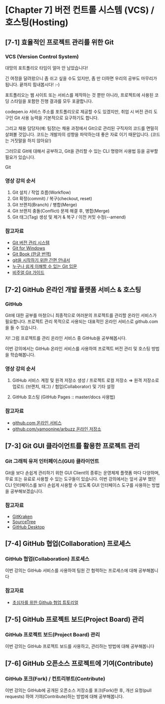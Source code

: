 # [Chapter 7] 버전 컨트롤 시스템 (VCS) / 호스팅(Hosting)

## [7-1] 효율적인 프로젝트 관리를 위한 Git

### VCS (Version Control System)

대망의 포트폴리오 타임이 얼마 안 남았습니다!

긴 여정을 달려왔으니 좀 쉬고 싶을 수도 있지만, 좀 만 더하면 
우리의 공부도 마무리가 됩니다. 끝까지 힘내봅시다! :-)

포트폴리오는 웹 사이트 또는 서비스를 제작하는 것 뿐만 아니라, 
프로젝트에 사용된 코딩 스타일을 포함한 진행 결과를 모두 포괄합니다.

codepen.io 서비스 주소를 포트폴리오로 제공할 수도 있겠지만,
취업 시 버전 관리 도구인 Git 사용 능력을 기본적으로 요구하기도 합니다.

그리고 채용 담당자(예: 팀장)는 채용 과정에서 Git으로 관리된 구직자의
코드를 면밀히 살펴볼 것입니다. 코드는 개발자의 성향을 파악하는데
좋은 자료 이기 때문입니다. (코드는 거짓말을 하지 않아요!)

그러므로 Git에 대해서 공부하고, Git을 관리할 수 있는 CLI 명령어 
사용법 등을 공부할 필요가 있습니다.


Git

### 영상 강의 순서

1. Git 설치 / 작업 흐름(Workflow)
2. Git 확정(commit) / 복구(checkout, reset)
3. Git 브랜치(Branch) / 병합(Merge)
4. Git 브랜치 충돌(Conflict) 문제 해결 후, 병합(Merge)
5. Git 태그(Tag) 생성 및 제거 & 복구 / 이전 커밋 수정(--amend)

### 참고자료
- [Git 버전 관리 시스템](https://git-scm.com/)
- [Git for Windows](https://gitforwindows.org/)
- [Git Book (한글 번역)](https://git-scm.com/book/ko/v2)
- [git을 시작하기 위한 간편 안내서](https://rogerdudler.github.io/git-guide/index.ko.html)
- [누구나 쉽게 이해할 수 있는 Git 입문](https://backlog.com/git-tutorial/kr/)
- [비주얼 Git 가이드](http://marklodato.github.io/visual-git-guide/index-ko.html)

## [7-2] GitHub 온라인 개발 플랫폼 서비스 & 호스팅

### GitHub

Git에 대한 공부를 마쳤으니 최종적으로 여러분의 프로젝트를 관리할 온라인 서비스가 필요합니다.
프로젝트 관리 목적으로 사용되는 대표적인 온라인 서비스로 github.com을 들 수 있습니다.

자! 그럼 프로젝트를 관리 온라인 서비스 중 GitHub을 공부해봅시다.

이번 강의에서는 GitHub 온라인 서비스를 사용하여 프로젝트 버전 관리 및 호스팅 방법을 학습해봅니다.

### 영상 강의 순서

1. GitHub 서비스 계정 및 원격 저장소 생성 / 
프로젝트 로컬 저장소 ⇒ 원격 저장소로 업로드 (브랜치, 태그) / 
협업(Collaborator) 및 기타 설정

2. GitHub 호스팅 (GitHub Pages :: master/docs 사용법)

### 참고자료
- [github.com 온라인 서비스](https://github.com/)
- [github.com/yamoonine/arbuzz 온라인 저장소](https://github.com/yamoonine/arbuzz)

## [7-3] Git GUI 클라이언트를 활용한 프로젝트 관리

### Git 그래픽 유저 인터페이스(GUI) 클라이언트

Git을 보다 손쉽게 관리하기 위한 GUI Client의 종류는 운영체제 플랫폼 마다 다양하며, 무료 또는 유료로 사용할 수 있는 도구들이 있습니다. 이번 강의에서는 앞서 공부 했던 CLI 인터페이스를 보다 손쉽게 사용할 수 있도록 GUI 인터페이스 도구를 사용하는 방법을 공부해보겠습니다.

### 참고자료
- [GitKraken](https://www.gitkraken.com/git-client)
- [SourceTree](https://www.sourcetreeapp.com/)
- [GitHub Desktop](https://desktop.github.com/)

## [7-4] GitHub 협업(Collaboration) 프로세스

### GitHub 협업(Collaboration) 프로세스
이번 강의는 GitHub 서비스를 사용하여 팀원 간 협력하는 프로세스에 대해 공부해봅니다

### 참고자료
- [초심자를 위한 Github 협업 튜토리얼](https://milooy.wordpress.com/2017/06/21/working-together-with-github-tutorial/)

## [7-5] GitHub 프로젝트 보드(Project Board) 관리

### GitHub 프로젝트 보드(Project Board) 관리

이번 강의는 GitHub 프로젝트 보드를 사용하고, 관리하는 방법에 대해 공부해봅니다

## [7-6] GitHub 오픈소스 프로젝트에 기여(Contribute)

### GitHub 포크(Fork) / 컨트리뷰트(Contribute)

이번 강의는 GitHub에 공개된 오픈소스 저장소를 포크(Fork)한 후,
개선 요청(pull requests) 하여 기여(Contribute)하는 방법에 대해 공부해봅니다.